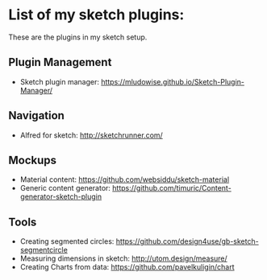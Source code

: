 # List of my sketch plugins:

These are the plugins in my sketch setup.

## Plugin Management
* Sketch plugin manager: https://mludowise.github.io/Sketch-Plugin-Manager/

## Navigation
* Alfred for sketch: http://sketchrunner.com/

## Mockups
* Material content: https://github.com/websiddu/sketch-material
* Generic content generator: https://github.com/timuric/Content-generator-sketch-plugin

## Tools
* Creating segmented circles: https://github.com/design4use/gb-sketch-segmentcircle
* Measuring dimensions in sketch: http://utom.design/measure/
* Creating Charts from data: https://github.com/pavelkuligin/chart
